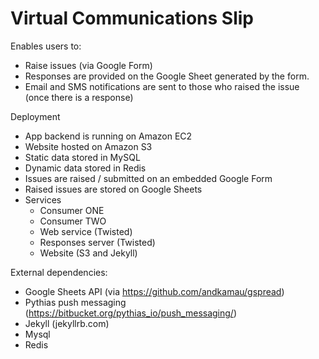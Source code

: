 # Virtual Communications Slip

Enables users to:
* Raise issues (via Google Form)
* Responses are provided on the Google Sheet generated by the form.
* Email and SMS notifications are sent to those who raised the issue (once there is a response)

Deployment
* App backend is running on Amazon EC2
* Website hosted on Amazon S3
* Static data stored in MySQL
* Dynamic data stored in Redis
* Issues are raised / submitted on an embedded Google Form
* Raised issues are stored on Google Sheets
* Services
  - Consumer ONE
  - Consumer TWO
  - Web service (Twisted)
  - Responses server (Twisted)
  - Website (S3 and Jekyll)

External dependencies:
* Google Sheets API (via https://github.com/andkamau/gspread)
* Pythias push messaging (https://bitbucket.org/pythias_io/push_messaging/)
* Jekyll (jekyllrb.com)
* Mysql
* Redis
